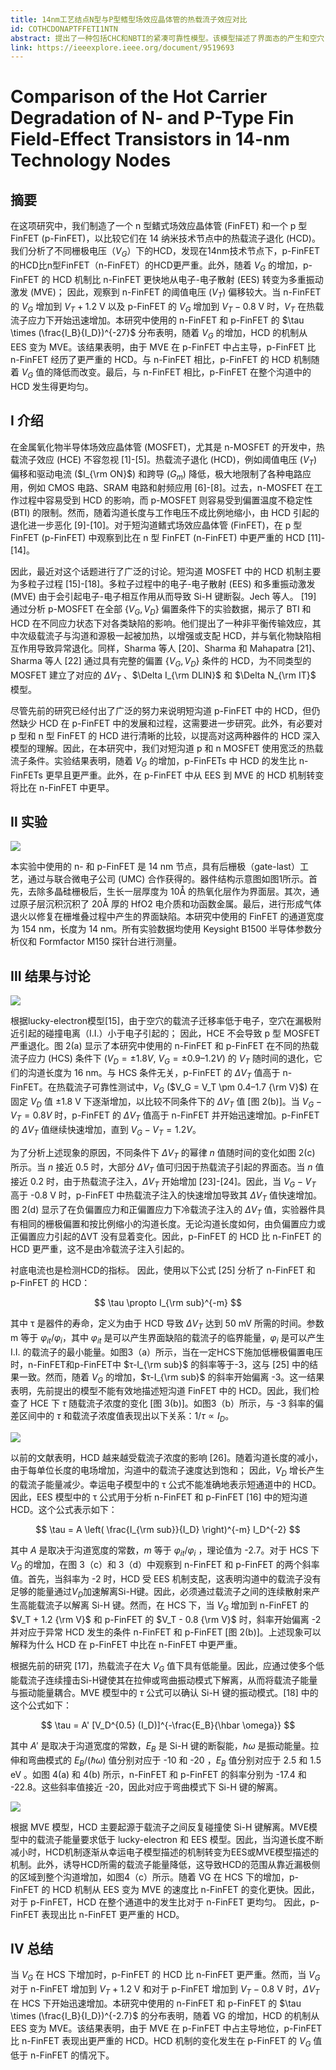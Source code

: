 ```yaml
---
title: 14nm工艺结点N型与P型鳍型场效应晶体管的热载流子效应对比
id: COTHCDONAPTFFETI1NTN
abstract: 提出了一种包括CHC和NBTI的紧凑可靠性模型。该模型描述了界面态的产生和空穴
link: https://ieeexplore.ieee.org/document/9519693
---
```


# Comparison of the Hot Carrier Degradation of N- and P-Type Fin Field-Effect Transistors in 14-nm Technology Nodes

## 摘要

在这项研究中，我们制造了一个 n 型鳍式场效应晶体管 (FinFET) 和一个 p 型 FinFET (p-FinFET)，以比较它们在 14 纳米技术节点中的热载流子退化 (HCD)。我们分析了不同栅极电压（$V_G$）下的HCD，发现在14nm技术节点下，p-FinFET的HCD比n型FinFET（n-FinFET）的HCD更严重。此外，随着 $V_G$ 的增加，p-FinFET 的 HCD 机制比 n-FinFET 更快地从电子-电子散射 (EES) 转变为多重振动激发 (MVE)； 因此，观察到 n-FinFET 的阈值电压 ($V_T$) 偏移较大。当 n-FinFET 的 $V_G$ 增加到 $V_T+1.2$ V 以及 p-FinFET 的 $V_G$ 增加到 $V_T - 0.8$ V 时，$V_T$ 在热载流子应力下开始迅速增加。本研究中使用的 n-FinFET 和 p-FinFET 的 $\tau \times (\frac{I_B}{I_D})^{-27}$ 分布表明，随着 $V_G$ 的增加，HCD 的机制从 EES 变为 MVE。该结果表明，由于 MVE 在 p-FinFET 中占主导，p-FinFET 比 n-FinFET 经历了更严重的 HCD。与 n-FinFET 相比，p-FinFET 的 HCD 机制随着 $V_G$ 值的降低而改变。最后，与 n-FinFET 相比，p-FinFET 在整个沟道中的 HCD 发生得更均匀。

## Ⅰ 介绍

在金属氧化物半导体场效应晶体管 (MOSFET)，尤其是 n-MOSFET 的开发中，热载流子效应 (HCE) 不容忽视 [1]-[5]。热载流子退化 (HCD)，例如阈值电压 ($V_T$) 偏移和驱动电流 ($I_{\rm ON}$) 和跨导 ($G_m$) 降低，极大地限制了各种电路应用，例如 CMOS 电路、SRAM 电路和射频应用 [6]-[8]。过去，n-MOSFET 在工作过程中容易受到 HCD 的影响，而 p-MOSFET 则容易受到偏置温度不稳定性 (BTI) 的限制。然而，随着沟道长度与工作电压不成比例地缩小，由 HCD 引起的退化进一步恶化 [9]-[10]。对于短沟道鳍式场效应晶体管 (FinFET)，在 p 型 FinFET (p-FinFET) 中观察到比在 n 型 FinFET (n-FinFET) 中更严重的 HCD [11]-[14]。

因此，最近对这个话题进行了广泛的讨论。短沟道 MOSFET 中的 HCD 机制主要为多粒子过程 [15]-[18]。多粒子过程中的电子-电子散射 (EES) 和多重振动激发 (MVE) 由于会引起电子-电子相互作用从而导致 Si-H 键断裂。Jech 等人。 [19] 通过分析 p-MOSFET 在全部 $\{V_G, V_D\}$ 偏置条件下的实验数据，揭示了 BTI 和 HCD 在不同应力状态下对各类缺陷的影响。他们提出了一种非平衡传输效应，其中次级载流子与沟道和源极一起被加热，以增强或支配 HCD，并与氧化物缺陷相互作用导致异常退化。同样，Sharma 等人 [20]、Sharma 和 Mahapatra [21]、Sharma 等人 [22] 通过具有完整的偏置 $\{V_G, V_D\}$ 条件的 HCD，为不同类型的 MOSFET 建立了对应的 $\Delta V_T$ 、$\Delta I_{\rm DLIN}$ 和 $\Delta N_{\rm IT}$ 模型。

尽管先前的研究已经付出了广泛的努力来说明短沟道 p-FinFET 中的 HCD，但仍然缺少 HCD 在 p-FinFET 中的发展和过程，这需要进一步研究。此外，有必要对 p 型和 n 型 FinFET 的 HCD 进行清晰的比较，以提高对这两种器件的 HCD 深入模型的理解。因此，在本研究中，我们对短沟道 p 和 n MOSFET 使用宽泛的热载流子条件。实验结果表明，随着 $V_G$ 的增加，p-FinFETs 中 HCD 的发生比 n-FinFETs 更早且更严重。此外，在 p-FinFET 中从 EES 到 MVE 的 HCD 机制转变将比在 n-FinFET 中更早。

## Ⅱ 实验

![](../images/Fig.%201.%20Schematic%20diagram%20of%20device%20structure%20with%20process%20flow%20use%20in%20this%20study.jpg)

本实验中使用的 n- 和 p-FinFET 是 14 nm 节点，具有后栅极（gate-last）工艺，通过与联合微电子公司 (UMC) 合作获得的。器件结构示意图如图1所示。首先，去除多晶硅栅极后，生长一层厚度为 10Å 的热氧化层作为界面层。其次，通过原子层沉积沉积了 20Å 厚的 HfO2 电介质和功函数金属。最后，进行形成气体退火以修复在栅堆叠过程中产生的界面缺陷。本研究中使用的 FinFET 的通道宽度为 154 nm，长度为 14 nm。所有实验数据均使用 Keysight B1500 半导体参数分析仪和 Formfactor M150 探针台进行测量。

## Ⅲ 结果与讨论

![](../images/Fig.%202.%20The%20HCD%20in%2016nm%20n-FinFET%20and%20p-FinFET.jpg)

根据lucky-electron模型[15]，由于空穴的载流子迁移率低于电子，空穴在漏极附近引起的碰撞电离（I.I.）小于电子引起的； 因此，HCE 不会导致 p 型 MOSFET 严重退化。图 2(a) 显示了本研究中使用的 n-FinFET 和 p-FinFET 在不同的热载流子应力 (HCS) 条件下 ($V_D = ±1.8 V$, $V_G = ±0.9–1.2 V$) 的 $V_T$ 随时间的退化，它们的沟道长度为 16 nm。与 HCS 条件无关，p-FinFET 的 $\Delta V_T$ 值高于 n-FinFET。在热载流子可靠性测试中，$V_G$ ($V_G = V_T \pm 0.4–1.7 {\rm V}$) 在固定 $V_D$ 值 ±1.8 V 下逐渐增加，以比较不同条件下的 $\Delta V_T$ 值 [图 2(b)]。当 $V_G-V_T =0.8 V$ 时，p-FinFET 的 $\Delta V_T$ 值高于 n-FinFET 并开始迅速增加。p-FinFET 的 $\Delta V_T$ 值继续快速增加，直到 $V_G − V_T = 1.2 V$。

为了分析上述现象的原因，不同条件下 $ΔV_T$ 的幂律 $n$ 值随时间的变化如图 2(c) 所示。当 $n$ 接近 0.5 时，大部分 $\Delta V_T$ 值可归因于热载流子引起的界面态。当 $n$ 值接近 0.2 时，由于热载流子注入，$\Delta V_T$ 开始增加 [23]-[24]。因此，当 $V_G-V_T$ 高于 -0.8 V 时，p-FinFET 中热载流子注入的快速增加导致其 $\Delta V_T$ 值快速增加。图 2(d) 显示了在负偏置应力和正偏置应力下冷载流子注入的 $\Delta V_T$ 值，实验器件具有相同的栅极偏置和按比例缩小的沟道长度。无论沟道长度如何，由负偏置应力或正偏置应力引起的ΔVT 没有显着变化。因此，p-FinFET 的 HCD 比 n-FinFET 的 HCD 更严重，这不是由冷载流子注入引起的。

衬底电流也是检测HCD的指标。 因此，使用以下公式 [25] 分析了 n-FinFET 和 p-FinFET 的 HCD：

$$
\tau \propto I_{\rm sub}^{-m}
$$

其中 τ 是器件的寿命，定义为由于 HCD 导致 $ΔV_T$ 达到 50 mV 所需的时间。参数 m 等于 $\varphi_{it}/\varphi_{i}$，其中 $\varphi_{it}$ 是可以产生界面缺陷的载流子的临界能量，$\varphi_{i}$ 是可以产生 I.I. 的载流子的最小能量。如图3（a）所示，当在一定HCS下施加低栅极偏置电压时，n-FinFET和p-FinFET中 $τ-I_{\rm sub}$ 的斜率等于-3，这与 [25] 中的结果一致。然而，随着 $V_G$ 的增加，$τ-I_{\rm sub}$ 的斜率开始偏离 -3。这一结果表明，先前提出的模型不能有效地描述短沟道 FinFET 中的 HCD。因此，我们检查了 HCE 下 $τ$ 随载流子浓度的变化 [图 3(b)]。如图3（b）所示，与 -3 斜率的偏差区间中的 $τ$ 和载流子浓度值表现出以下关系：$1/τ∝I_D$。

![](../images/Fig.%203.%20The%20distribution%20of%20(a)%20τ%20−%20IB%20and%20(b)%20τ%20−%20ID%20in%20n-%20and%20p-FinFET.jpg)

以前的文献表明，HCD 越来越受载流子浓度的影响 [26]。随着沟道长度的减小，由于每单位长度的电场增加，沟道中的载流子速度达到饱和； 因此，$V_D$ 增长产生的载流子能量减少。幸运电子模型中的 τ 公式不能准确地表示短通道中的 HCD。因此，EES 模型中的 τ 公式用于分析 n-FinFET 和 p-FinFET [16] 中的短沟道 HCD。这个公式表示如下：

$$
\tau = A \left( \frac{I_{\rm sub}}{I_D} \right)^{-m} I_D^{-2}
$$

其中 $A$ 是取决于沟道宽度的常数，$m$ 等于 $φ_{it}/φ_i$ ，理论值为 -2.7。对于 HCS 下 $V_G$ 的增加，在图 3（c）和 3（d）中观察到 n-FinFET 和 p-FinFET 的两个斜率值。首先，当斜率为 -2 时，HCD 受 EES 机制支配，这表明沟道中的载流子没有足够的能量通过$V_D$加速解离Si-H键。因此，必须通过载流子之间的连续散射来产生高能载流子以解离 Si-H 键。然而，在 HCS 下，当 $V_G$ 增加到 n-FinFET 的 $V_T + 1.2 {\rm V}$ 和 p-FinFET 的 $V_T - 0.8 {\rm V}$ 时，斜率开始偏离 -2 并对应于异常 HCD 发生的条件 n-FinFET 和 p-FinFET [图 2(b)]。上述现象可以解释为什么 HCD 在 p-FinFET 中比在 n-FinFET 中更严重。

根据先前的研究 [17]，热载流子在大 $V_G$ 值下具有低能量。因此，应通过使多个低能载流子连续撞击Si-H键使其在拉伸或弯曲振动模式下解离，从而将载流子能量与振动能量耦合。MVE 模型中的 $τ$ 公式可以确认 Si-H 键的振动模式。[18] 中的这个公式如下：

$$
\tau = A' [V_D^{0.5} (I_D)]^{-\frac{E_B}{\hbar \omega}}
$$

其中 $A'$ 是取决于沟道宽度的常数，$E_B$ 是 Si-H 键的断裂能，$\hbar ω$ 是振动能量。拉伸和弯曲模式的 $E_B/(ℏω)$ 值分别对应于 -10 和 -20 ，$E_B$ 值分别对应于 2.5 和 1.5 eV 。如图 4(a) 和 4(b) 所示，n-FinFET 和 p-FinFET 的斜率分别为 -17.4 和 -22.8。这些斜率值接近 -20，因此对应于弯曲模式下 Si-H 键的解离。

![](../images/Fig.%204.%20The%20distribution%20of%20τ%20−%20(ID%20×V)%200.5%20in%20(a)%20n-FinFET%20.jpg)

根据 MVE 模型，HCD 主要起源于载流子之间反复碰撞使 Si-H 键解离。MVE模型中的载流子能量要求低于 lucky-electron 和 EES 模型。因此，当沟道长度不断减小时，HCD机制逐渐从幸运电子模型描述的机制转变为EES或MVE模型描述的机制。此外，诱导HCD所需的载流子能量降低，这导致HCD的范围从靠近漏极侧的区域到整个沟道增加，如图4（c）所示。随着 VG 在 HCS 下的增加，p-FinFET 的 HCD 机制从 EES 变为 MVE 的速度比 n-FinFET 的变化更快。因此，对于 p-FinFET，HCD 在整个通道中的发生比对于 n-FinFET 更均匀。 因此，p-FinFET 表现出比 n-FinFET 更严重的 HCD。

## IV 总结

当 $V_G$ 在 HCS 下增加时，p-FinFET 的 HCD 比 n-FinFET 更严重。然而，当 $V_G$ 对于 n-FinFET 增加到 $V_T+1.2$ V 和对于 p-FinFET 增加到 $V_T-0.8$ V 时，$ΔV_T$ 在 HCS 下开始迅速增加。本研究中使用的 n-FinFET 和 p-FinFET 的 $\tau \times (\frac{I_B}{I_D})^{-2.7}$ 的分布表明，随着 VG 的增加，HCD 的机制从 EES 变为 MVE。该结果表明，由于 MVE 在 p-FinFET 中占主导地位，p-FinFET 比 n-FinFET 表现出更严重的 HCD。HCD 机制的变化发生在 p-FinFET 的 $V_G$ 值低于 n-FinFET 的情况下。